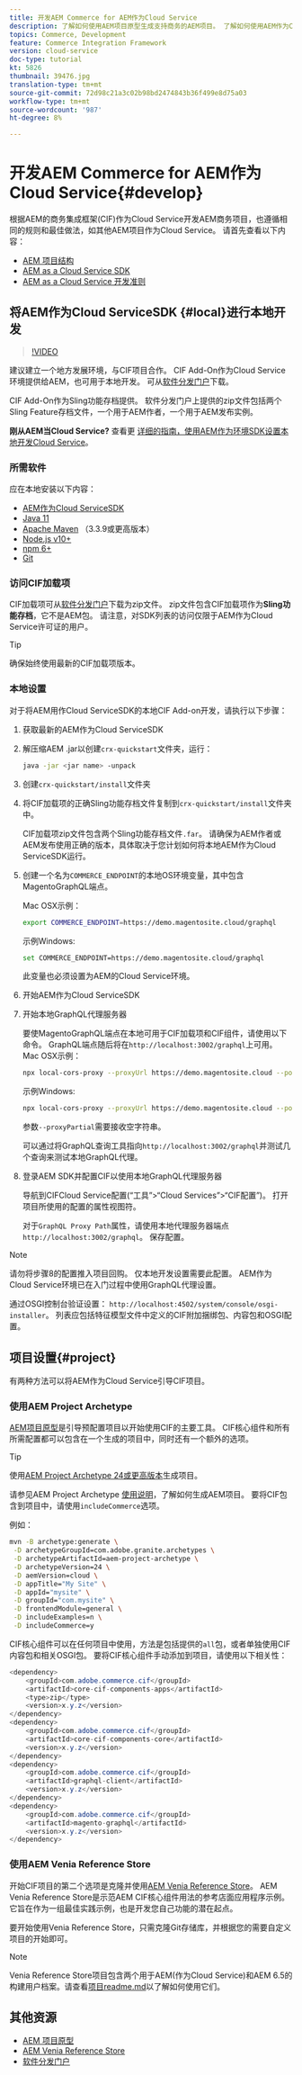 ```yaml
---
title: 开发AEM Commerce for AEM作为Cloud Service
description: 了解如何使用AEM项目原型生成支持商务的AEM项目。 了解如何使用AEM作为Cloud ServiceSDK构建项目并将其部署到本地开发环境。
topics: Commerce, Development
feature: Commerce Integration Framework
version: cloud-service
doc-type: tutorial
kt: 5826
thumbnail: 39476.jpg
translation-type: tm+mt
source-git-commit: 72d98c21a3c02b98bd2474843b36f499e8d75a03
workflow-type: tm+mt
source-wordcount: '987'
ht-degree: 8%

---
```



# 开发AEM Commerce for AEM作为Cloud Service{#develop}

根据AEM的商务集成框架(CIF)作为Cloud Service开发AEM商务项目，也遵循相同的规则和最佳做法，如其他AEM项目作为Cloud Service。 请首先查看以下内容：

- [AEM 项目结构](https://docs.adobe.com/content/help/zh-Hans/experience-manager-cloud-service/implementing/developing/aem-project-content-package-structure.html)
- [AEM as a Cloud Service SDK](https://docs.adobe.com/content/help/en/experience-manager-cloud-service/implementing/developing/aem-as-a-cloud-service-sdk.html)
- [AEM as a Cloud Service 开发准则](https://docs.adobe.com/content/help/en/experience-manager-cloud-service/implementing/developing/development-guidelines.html)

## 将AEM作为Cloud ServiceSDK {#local}进行本地开发

>[!VIDEO](https://video.tv.adobe.com/v/39476/?quality=12&learn=on)

建议建立一个地方发展环境，与CIF项目合作。 CIF Add-On作为Cloud Service环境提供给AEM，也可用于本地开发。 可从[软件分发门户](https://experience.adobe.com/#/downloads/content/software-distribution/en/aemcloud.html)下载。

CIF Add-On作为Sling功能存档提供。 软件分发门户上提供的zip文件包括两个Sling Feature存档文件，一个用于AEM作者，一个用于AEM发布实例。

**刚从AEM当Cloud Service?** 查看更 [详细的指南，使用AEM作为环境SDK设置本地开发Cloud Service](https://docs.adobe.com/content/help/en/experience-manager-learn/cloud-service/local-development-environment-set-up/overview.html)。

### 所需软件

应在本地安装以下内容：

- [AEM作为Cloud ServiceSDK](https://docs.adobe.com/content/help/en/*experience-manager-learn/cloud-service/local-development-environment-set-up/aem-runtime.html#download-the-aem-as-a-cloud-service-sdk)
- [Java 11](https://downloads.experiencecloud.adobe.com/content/software-distribution/en/general.html)
- [Apache Maven](https://maven.apache.org/) （3.3.9或更高版本）
- [Node.js v10+](https://nodejs.org/en/)
- [npm 6+](https://www.npmjs.com/)
- [Git](https://git-scm.com/)

### 访问CIF加载项

CIF加载项可从[软件分发门户](https://experience.adobe.com/#/downloads/content/software-distribution/en/aemcloud.html)下载为zip文件。 zip文件包含CIF加载项作为&#x200B;**Sling功能存档**，它不是AEM包。 请注意，对SDK列表的访问仅限于AEM作为Cloud Service许可证的用户。

>[!TIP]
>
>确保始终使用最新的CIF加载项版本。

### 本地设置

对于将AEM用作Cloud ServiceSDK的本地CIF Add-on开发，请执行以下步骤：

1. 获取最新的AEM作为Cloud ServiceSDK
2. 解压缩AEM .jar以创建`crx-quickstart`文件夹，运行：

   ```bash
   java -jar <jar name> -unpack
   ```

3. 创建`crx-quickstart/install`文件夹
4. 将CIF加载项的正确Sling功能存档文件复制到`crx-quickstart/install`文件夹中。

   CIF加载项zip文件包含两个Sling功能存档文件`.far`。 请确保为AEM作者或AEM发布使用正确的版本，具体取决于您计划如何将本地AEM作为Cloud ServiceSDK运行。

5. 创建一个名为`COMMERCE_ENDPOINT`的本地OS环境变量，其中包含MagentoGraphQL端点。

   Mac OSX示例：

   ```bash
   export COMMERCE_ENDPOINT=https://demo.magentosite.cloud/graphql
   ```

   示例Windows:

   ```bash
   set COMMERCE_ENDPOINT=https://demo.magentosite.cloud/graphql
   ```

   此变量也必须设置为AEM的Cloud Service环境。

6. 开始AEM作为Cloud ServiceSDK

7. 开始本地GraphQL代理服务器

   要使MagentoGraphQL端点在本地可用于CIF加载项和CIF组件，请使用以下命令。 GraphQL端点随后将在`http://localhost:3002/graphql`上可用。
Mac OSX示例：

   ```bash
   npx local-cors-proxy --proxyUrl https://demo.magentosite.cloud --port 3002 --proxyPartial ''
   ```

   示例Windows:

   ```bash
   npx local-cors-proxy --proxyUrl https://demo.magentosite.cloud --port 3002 --proxyPartial '""'
   ```
   参数`--proxyPartial`需要接收空字符串。

   可以通过将GraphQL查询工具指向`http://localhost:3002/graphql`并测试几个查询来测试本地GraphQL代理。

8. 登录AEM SDK并配置CIF以使用本地GraphQL代理服务器

   导航到CIFCloud Service配置(“工具”>“Cloud Services”>“CIF配置”)。 打开项目所使用的配置的属性视图符。

   对于`GraphQL Proxy Path`属性，请使用本地代理服务器端点`http://localhost:3002/graphql`。 保存配置。

>[!NOTE]
>
>请勿将步骤8的配置推入项目回购。 仅本地开发设置需要此配置。 AEM作为Cloud Service环境已在入门过程中使用GraphQL代理设置。

通过OSGI控制台验证设置： `http://localhost:4502/system/console/osgi-installer`。 列表应包括特征模型文件中定义的CIF附加捆绑包、内容包和OSGI配置。

## 项目设置{#project}

有两种方法可以将AEM作为Cloud Service引导CIF项目。

### 使用AEM Project Archetype

[AEM项目原型](https://github.com/adobe/aem-project-archetype)是引导预配置项目以开始使用CIF的主要工具。 CIF核心组件和所有所需配置都可以包含在一个生成的项目中，同时还有一个额外的选项。

>[!TIP]
>
>使用[AEM Project Archetype 24或更高版本](https://github.com/adobe/aem-project-archetype/releases)生成项目。

请参见AEM Project Archetype [使用说明](https://github.com/adobe/aem-project-archetype#usage)，了解如何生成AEM项目。 要将CIF包含到项目中，请使用`includeCommerce`选项。

例如：

```bash
mvn -B archetype:generate \
 -D archetypeGroupId=com.adobe.granite.archetypes \
 -D archetypeArtifactId=aem-project-archetype \
 -D archetypeVersion=24 \
 -D aemVersion=cloud \
 -D appTitle="My Site" \
 -D appId="mysite" \
 -D groupId="com.mysite" \
 -D frontendModule=general \
 -D includeExamples=n \
 -D includeCommerce=y
```

CIF核心组件可以在任何项目中使用，方法是包括提供的`all`包，或者单独使用CIF内容包和相关OSGI包。 要将CIF核心组件手动添加到项目，请使用以下相关性：

```java
<dependency>
    <groupId>com.adobe.commerce.cif</groupId>
    <artifactId>core-cif-components-apps</artifactId>
    <type>zip</type>
    <version>x.y.z</version>
</dependency>
<dependency>
    <groupId>com.adobe.commerce.cif</groupId>
    <artifactId>core-cif-components-core</artifactId>
    <version>x.y.z</version>
</dependency>
<dependency>
    <groupId>com.adobe.commerce.cif</groupId>
    <artifactId>graphql-client</artifactId>
    <version>x.y.z</version>
</dependency>
<dependency>
    <groupId>com.adobe.commerce.cif</groupId>
    <artifactId>magento-graphql</artifactId>
    <version>x.y.z</version>
</dependency>
```

### 使用AEM Venia Reference Store

开始CIF项目的第二个选项是克隆并使用[AEM Venia Reference Store](https://github.com/adobe/aem-cif-guides-venia)。 AEM Venia Reference Store是示范AEM CIF核心组件用法的参考店面应用程序示例。 它旨在作为一组最佳实践示例，也是开发您自己功能的潜在起点。

要开始使用Venia Reference Store，只需克隆Git存储库，并根据您的需要自定义项目的开始即可。

>[!NOTE]
>
>Venia Reference Store项目包含两个用于AEM(作为Cloud Service)和AEM 6.5的构建用户档案。请查看[项目readme.md](https://github.com/adobe/aem-cif-guides-venia/blob/main/README.md)以了解如何使用它们。

## 其他资源

- [AEM 项目原型](https://github.com/adobe/aem-project-archetype)
- [AEM Venia Reference Store](https://github.com/adobe/aem-cif-guides-venia)
- [软件分发门户](https://experience.adobe.com/#/downloads/content/software-distribution/en/aemcloud.html)
